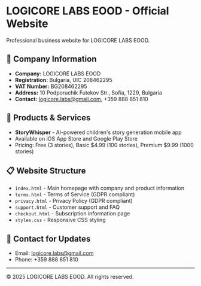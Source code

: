 # LOGICORE LABS EOOD - Official Website

Professional business website for LOGICORE LABS EOOD.

## 🏢 Company Information
- **Company:** LOGICORE LABS EOOD
- **Registration:** Bulgaria, UIC 208462295
- **VAT Number:** BG208462295
- **Address:** 10 Podporuchik Futekov Str., Sofia, 1229, Bulgaria
- **Contact:** logicore.labs@gmail.com, +359 888 851 810

## 🎯 Products & Services
- **StoryWhisper** - AI-powered children's story generation mobile app
- Available on iOS App Store and Google Play Store
- Pricing: Free (3 stories), Basic $4.99 (100 stories), Premium $9.99 (1000 stories)

## 📋 Website Structure
- `index.html` - Main homepage with company and product information
- `terms.html` - Terms of Service (GDPR compliant)
- `privacy.html` - Privacy Policy (GDPR compliant)
- `support.html` - Customer support and FAQ
- `checkout.html` - Subscription information page
- `styles.css` - Responsive CSS styling

## 📧 Contact for Updates
- Email: logicore.labs@gmail.com
- Phone: +359 888 851 810

---

© 2025 LOGICORE LABS EOOD. All rights reserved.
